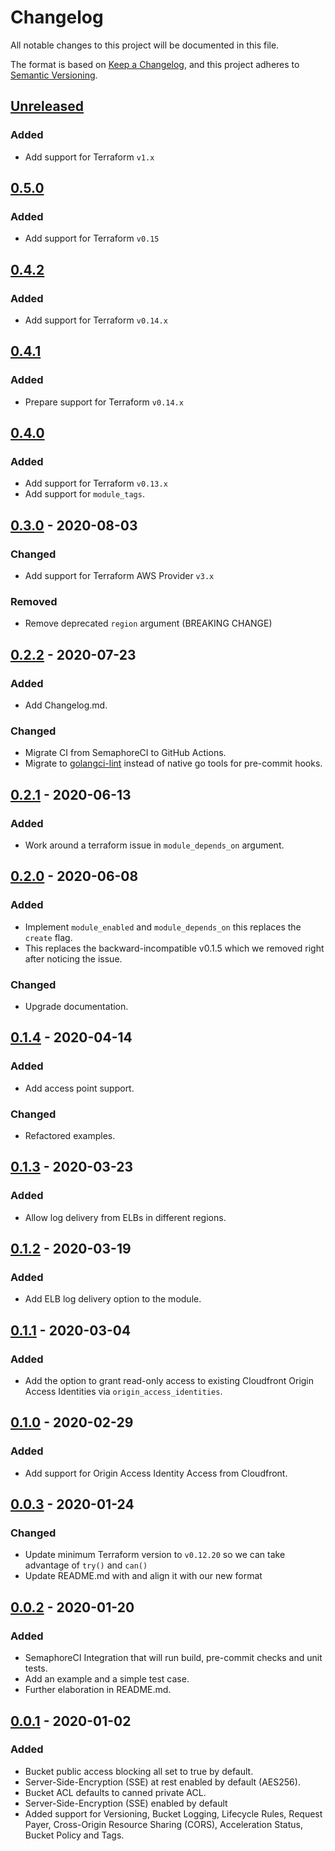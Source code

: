 # Changelog

All notable changes to this project will be documented in this file.

The format is based on [Keep a Changelog](https://keepachangelog.com/en/1.0.0/),
and this project adheres to [Semantic Versioning](https://semver.org/spec/v2.0.0.html).

## [Unreleased]

### Added

- Add support for Terraform `v1.x`

## [0.5.0]

### Added

- Add support for Terraform `v0.15`

## [0.4.2]

### Added

- Add support for Terraform `v0.14.x`

## [0.4.1]

### Added

- Prepare support for Terraform `v0.14.x`

## [0.4.0]

### Added

- Add support for Terraform `v0.13.x`
- Add support for `module_tags`.

## [0.3.0] - 2020-08-03

### Changed

- Add support for Terraform AWS Provider `v3.x`

### Removed

- Remove deprecated `region` argument (BREAKING CHANGE)

## [0.2.2] - 2020-07-23

### Added

- Add Changelog.md.

### Changed

- Migrate CI from SemaphoreCI to GitHub Actions.
- Migrate to [golangci-lint](https://github.com/golangci/golangci-lint) instead
  of native go tools for pre-commit hooks.

## [0.2.1] - 2020-06-13

### Added

- Work around a terraform issue in `module_depends_on` argument.

## [0.2.0] - 2020-06-08

### Added

- Implement `module_enabled` and `module_depends_on` this replaces the `create` flag.
- This replaces the backward-incompatible v0.1.5 which we removed right after
  noticing the issue.

### Changed

- Upgrade documentation.

## [0.1.4] - 2020-04-14

### Added

- Add access point support.

### Changed

- Refactored examples.

## [0.1.3] - 2020-03-23

### Added

- Allow log delivery from ELBs in different regions.

## [0.1.2] - 2020-03-19

### Added

- Add ELB log delivery option to the module.

## [0.1.1] - 2020-03-04

### Added

- Add the option to grant read-only access to existing Cloudfront Origin Access
  Identities via `origin_access_identities`.

## [0.1.0] - 2020-02-29

### Added

- Add support for Origin Access Identity Access from Cloudfront.

## [0.0.3] - 2020-01-24

### Changed

- Update minimum Terraform version to `v0.12.20` so we can take advantage of `try()` and `can()`
- Update README.md with and align it with our new format

## [0.0.2] - 2020-01-20

### Added

- SemaphoreCI Integration that will run build, pre-commit checks and unit tests.
- Add an example and a simple test case.
- Further elaboration in README.md.

## [0.0.1] - 2020-01-02

### Added

- Bucket public access blocking all set to true by default.
- Server-Side-Encryption (SSE) at rest enabled by default (AES256).
- Bucket ACL defaults to canned private ACL.
- Server-Side-Encryption (SSE) enabled by default
- Added support for Versioning, Bucket Logging, Lifecycle Rules, Request Payer,
  Cross-Origin Resource Sharing (CORS), Acceleration Status, Bucket Policy and Tags.

<!-- markdown-link-check-disable -->

[unreleased]: https://github.com/mineiros-io/terraform-aws-s3-bucket/compare/v0.5.0...HEAD
[0.5.0]: https://github.com/mineiros-io/terraform-aws-s3-bucket/compare/v0.4.2...v0.5.0

<!-- markdown-link-check-enable -->

[0.4.2]: https://github.com/mineiros-io/terraform-aws-s3-bucket/compare/v0.4.1...v0.4.2
[0.4.1]: https://github.com/mineiros-io/terraform-aws-s3-bucket/compare/v0.4.0...v0.4.1
[0.4.0]: https://github.com/mineiros-io/terraform-aws-s3-bucket/compare/v0.3.0...v0.4.0
[0.3.0]: https://github.com/mineiros-io/terraform-aws-s3-bucket/compare/v0.2.2...v0.3.0
[0.2.2]: https://github.com/mineiros-io/terraform-aws-s3-bucket/compare/v0.2.1...v0.2.2
[0.2.1]: https://github.com/mineiros-io/terraform-aws-s3-bucket/compare/v0.2.0...v0.2.1
[0.2.0]: https://github.com/mineiros-io/terraform-aws-s3-bucket/compare/v0.1.4...v0.2.0
[0.1.4]: https://github.com/mineiros-io/terraform-aws-s3-bucket/compare/v0.1.3...v0.1.4
[0.1.3]: https://github.com/mineiros-io/terraform-aws-s3-bucket/compare/v0.1.2...v0.1.3
[0.1.2]: https://github.com/mineiros-io/terraform-aws-s3-bucket/compare/v0.1.1...v0.1.2
[0.1.1]: https://github.com/mineiros-io/terraform-aws-s3-bucket/compare/v0.1.0...v0.1.1
[0.1.0]: https://github.com/mineiros-io/terraform-aws-s3-bucket/compare/v0.0.3...v0.1.0
[0.0.3]: https://github.com/mineiros-io/terraform-aws-s3-bucket/compare/v0.0.2...v0.0.3
[0.0.2]: https://github.com/mineiros-io/terraform-aws-s3-bucket/compare/v0.0.1...v0.0.2
[0.0.1]: https://github.com/mineiros-io/terraform-aws-s3-bucket/releases/tag/v0.0.1
